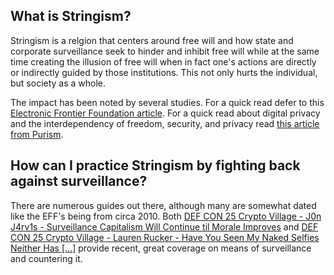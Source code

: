 ## What is Stringism?

Stringism is a relgion that centers around free will and how state and corporate surveillance seek to hinder and inhibit free will while at the same time creating the illusion of free will when in fact one's actions are directly or indirectly guided by those institutions. This not only hurts the individual, but society as a whole.

The impact has been noted by several studies. For a quick read defer to this [Electronic Frontier Foundation article](https://www.eff.org/deeplinks/2016/05/when-surveillance-chills-speech-new-studies-show-our-rights-free-association). For a quick read about digital privacy and the interdependency of freedom, security, and privacy read [this article from Purism](https://puri.sm/posts/why-freedom-is-essential-to-security-and-privacy/).

## How can I practice Stringism by fighting back against surveillance?

There are numerous guides out there, although many are somewhat dated like the EFF's being from circa 2010. Both [DEF CON 25 Crypto Village - J0n J4rv1s - Surveillance Capitalism Will Continue til Morale Improves](https://www.youtube.com/watch?v=hn5VN72ZjDE&list=PL9fPq3eQfaaBzKPAhNBGbeLcRQbC7M59x&index=18) and [DEF CON 25 Crypto Village - Lauren Rucker - Have You Seen My Naked Selfies Neither Has [...]](https://www.youtube.com/watch?v=OYxI43Zb-Fs) provide recent, great coverage on means of surveillance and countering it.

